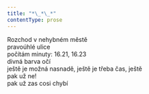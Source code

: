 ```yaml
---
title: "*\_*\_*"
contentType: prose
---
```


Rozchod v nehybném městě  
pravoúhlé ulice  
počítám minuty: 16.21, 16.23  
divná barva očí  
ještě je možná nasnadě, ještě je třeba čas, ještě  
pak už ne!  
pak už zas cosi chybí
